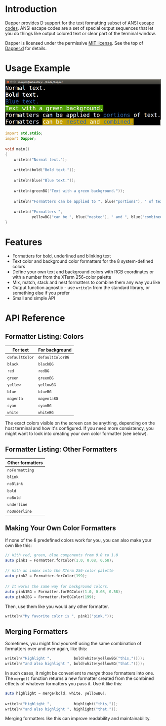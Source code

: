 Introduction
============
Dapper provides D support for the text formatting subset of
[ANSI escape codes](https://en.wikipedia.org/wiki/ANSI_escape_code).  ANSI
escape codes are a set of special output sequences that let you do things like
output colored text or clear part of the terminal window.

Dapper is licensed under the permissive
[MIT license](http://choosealicense.com/licenses/mit/).  See the top of
[Dapper.d](/Dapper.d) for details.

Usage Example
=============

![Screenshot of example output](Example.png)

```d
import std.stdio;
import Dapper;

void main()
{
	writeln("Normal text.");
	
	writeln(bold("Bold text."));
	
	writeln(blue("Blue text."));
	
	writeln(greenBG("Text with a green background."));
	
	writeln("Formatters can be applied to ", blue("portions"), " of text.");
	
	writeln("Formatters ",
	        yellowBG("can be ", blue("nested"), " and ", blue("combined.")));
}
```

Features
========
- Formatters for bold, underlined and blinking text
- Text color and background color formatters for the 8 system-defined colors
- Define your own text and background colors with RGB coordinates or with a
  number from the XTerm 256-color palette
- Mix, match, stack and nest formatters to combine them any way you like
- Output function agnostic - use `writeln` from the standard library, or
  something else if you prefer
- Small and simple API

API Reference
=============

Formatter Listing: Colors
-------------------------

| For text       | For background   |
| -------------- | ---------------- |
| `defaultColor` | `defaultColorBG` |
| `black`        | `blackBG`        |
| `red`          | `redBG`          |
| `green`        | `greenBG`        |
| `yellow`       | `yellowBG`       |
| `blue`         | `blueBG`         |
| `magenta`      | `magentaBG`      |
| `cyan`         | `cyanBG`         |
| `white`        | `whiteBG`        |

The exact colors visible on the screen can be anything, depending on the host
terminal and how it's configured.  If you need more consistency, you might
want to look into creating your own color formatter (see below).

Formatter Listing: Other Formatters
-----------------------------------

| Other formatters |
| ---------------- |
| `noFormatting`   |
| `blink`          |
| `noBlink`        |
| `bold`           |
| `noBold`         |
| `underline`      |
| `noUnderline`    |

Making Your Own Color Formatters
--------------------------------

If none of the 8 predefined colors work for you, you can also make your own like
this:

```d
// With red, green, blue components from 0.0 to 1.0
auto pink1 = Formatter.forColor(1.0, 0.08, 0.58);

// With an index into the XTerm 256-color palette
auto pink2 = Formatter.forColor(199);

// It works the same way for background colors.
auto pink1BG = Formatter.forBGColor(1.0, 0.08, 0.58);
auto pink2BG = Formatter.forBGColor(199);
```

Then, use them like you would any other formatter.

```d
writeln("My favorite color is ", pink1("pink."));
```

Merging Formatters
------------------

Sometimes, you might find yourself using the same combination of formatters
over and over again, like this:

```d
writeln("Highlight ",          bold(white(yellowBG("this,"))));
writeln("and also highlight ", bold(white(yellowBG("that."))));
```

In such cases, it might be convenient to *merge* those formatters into one.  The
`merge()` function returns a new formatter created from the combined effects of
whatever formatters you pass it.  Use it like this:

```d
auto highlight = merge(bold, white, yellowBG);

writeln("Highlight ",          highlight("this,"));
writeln("and also highlight ", highlight("that."));
```

Merging formatters like this can improve readability and maintainability.

